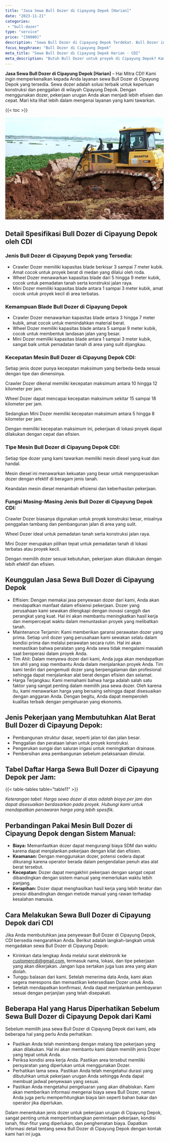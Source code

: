 ```yaml
---
title: "Jasa Sewa Bull Dozer di Cipayung Depok [Harian]"
date: "2023-11-21"
categories:
 - "bull-dozer"
type: "service"
price: "[50000]"
description: "Sewa Bull Dozer di Cipayung Depok Terdekat. Bull Dozer ini merupakan pilihan tepat dalam proyek pembangunan sebagai peralatan konstruksi powerful dan efisien. Hubungi kami untuk informasi lebih detail."
focus_keyphrase: "Bull Dozer di Cipayung Depok"
meta_title: "Sewa Bull Dozer di Cipayung Depok Harian - CDI"
meta_description: "Butuh Bull Dozer untuk proyek di Cipayung Depok? Kami adalah solusi tepat dengan penawaran terbaik. Dapatkan penawaran sekarang."
---
```


**Jasa Sewa Bull Dozer di Cipayung Depok [Harian]** – Hai Mitra CDI! Kami ingin memperkenalkan kepada Anda layanan sewa Bull Dozer di Cipayung Depok yang tersedia. Sewa dozer adalah solusi terbaik untuk keperluan konstruksi dan penggalian di wilayah Cipayung Depok. Dengan menggunakan dozer, pekerjaan urugan Anda akan menjadi lebih efisien dan cepat. Mari kita lihat lebih dalam mengenai layanan yang kami tawarkan.

{{< toc >}}

![Jasa Sewa Bull Dozer di Cipayung Depok [Harian]](/images/bull-dozer/bull-dozer-14.jpg)

## Detail Spesifikasi Bull Dozer di Cipayung Depok oleh CDI

### Jenis Bull Dozer di Cipayung Depok yang Tersedia:

*   Crawler Dozer memiliki kapasitas blade berkisar 3 sampai 7 meter kubik. Amat cocok untuk proyek berat di medan yang dilalui oleh roda.
*   Wheel Dozer menawarkan kapasitas blade dari 5 hingga 9 meter kubik, cocok untuk pemadatan tanah serta konstruksi jalan raya.
*   Mini Dozer memiliki kapasitas blade antara 1 sampai 3 meter kubik, amat cocok untuk proyek kecil di area terbatas.

### Kemampuan Blade Bull Dozer di Cipayung Depok

*   Crawler Dozer menawarkan kapasitas blade antara 3 hingga 7 meter kubik, amat cocok untuk memindahkan material berat.
*   Wheel Dozer memiliki kapasitas blade antara 5 sampai 9 meter kubik, cocok untuk membentuk landasan jalan yang besar.
*   Mini Dozer memiliki kapasitas blade antara 1 sampai 3 meter kubik, sangat baik untuk pemadatan tanah di area yang sulit dijangkau.

### Kecepatan Mesin Bull Dozer di Cipayung Depok CDI:

Setiap jenis dozer punya kecepatan maksimum yang berbeda-beda sesuai dengan tipe dan dimensinya.

Crawler Dozer dikenal memiliki kecepatan maksimum antara 10 hingga 12 kilometer per jam.

Wheel Dozer dapat mencapai kecepatan maksimum sekitar 15 sampai 18 kilometer per jam.

Sedangkan Mini Dozer memiliki kecepatan maksimum antara 5 hingga 8 kilometer per jam.

Dengan memiliki kecepatan maksimum ini, pekerjaan di lokasi proyek dapat dilakukan dengan cepat dan efisien.

### Tipe Mesin Bull Dozer di Cipayung Depok CDI:

Setiap tipe dozer yang kami tawarkan memiliki mesin diesel yang kuat dan handal.

Mesin diesel ini menawarkan kekuatan yang besar untuk mengoperasikan dozer dengan efektif di beragam jenis tanah.

Keandalan mesin diesel menambah efisiensi dan keberhasilan pekerjaan.

### Fungsi Masing-Masing Jenis Bull Dozer di Cipayung Depok CDI:

Crawler Dozer biasanya digunakan untuk proyek konstruksi besar, misalnya penggalian tambang dan pembangunan jalan di area yang sulit.

Wheel Dozer ideal untuk pemadatan tanah serta konstruksi jalan raya.

Mini Dozer merupakan pilihan tepat untuk pemadatan tanah di lokasi terbatas atau proyek kecil.

Dengan memilih dozer sesuai kebutuhan, pekerjaan akan dilakukan dengan lebih efektif dan efisien.

## Keunggulan Jasa Sewa Bull Dozer di Cipayung Depok

*   Effisien: Dengan memakai jasa penyewaan dozer dari kami, Anda akan mendapatkan manfaat dalam efisiensi pekerjaan. Dozer yang perusahaan kami sewakan dilengkapi dengan inovasi canggih dan perangkat yang kuat. Hal ini akan membantu meningkatkan hasil kerja dan mempercepat waktu dalam menuntaskan proyek yang melibatkan tanah.
*   Maintenance Terjamin: Kami memberikan garansi perawatan dozer yang prima. Setiap unit dozer yang perusahaan kami sewakan selalu dalam kondisi prima dan melalui perawatan secara rutin. Hal ini akan memastikan bahwa peralatan yang Anda sewa tidak mengalami masalah saat beroperasi dalam proyek Anda.
*   Tim Ahli: Dalam menyewa dozer dari kami, Anda juga akan mendapatkan tim ahli yang siap membantu Anda dalam menjalankan proyek Anda. Tim kami terdiri dari pengemudi dozer yang berpengalaman dan profesional sehingga dapat menjalankan alat berat dengan efisien dan selamat.
*   Harga Terjangkau: Kami memahami bahwa harga adalah salah satu faktor yang sangat penting dalam memilih jasa sewa dozer. Oleh karena itu, kami menawarkan harga yang bersaing sehingga dapat disesuaikan dengan anggaran Anda. Dengan begitu, Anda dapat memperoleh kualitas terbaik dengan pengeluaran yang ekonomis.

## Jenis Pekerjaan yang Membutuhkan Alat Berat Bull Dozer di Cipayung Depok:

*   Pembangunan struktur dasar, seperti jalan tol dan jalan besar.
*   Penggalian dan perataan lahan untuk proyek konstruksi.
*   Pengerukan sungai dan saluran irigasi untuk meningkatkan drainase.
*   Pembersihan area pembangunan sebelum pelaksanaan dimulai.

## Tabel Daftar Harga Sewa Bull Dozer di Cipayung Depok per Jam:

{{< table-tables table="table11" >}}

_Keterangan tabel: Harga sewa dozer di atas adalah biaya per jam dan dapat disesuaikan berdasarkan pada proyek. Hubungi kami untuk mendapatkan penawaran harga yang lebih spesifik._

## Perbandingan Pakai Mesin Bull Dozer di Cipayung Depok dengan Sistem Manual:

*   **Biaya:** Memanfaatkan dozer dapat mengurangi biaya SDM dan waktu karena dapat menjalankan pekerjaan dengan kilat dan efisien.
*   **Keamanan:** Dengan menggunakan dozer, potensi cedera dapat dikurangi karena operator berada dalam pengendalian penuh atas alat berat tersebut.
*   **Kecepatan:** Dozer dapat mengakhiri pekerjaan dengan sangat cepat dibandingkan dengan sistem manual yang memerlukan waktu lebih panjang.
*   **Kerapihan:** Dozer dapat menghasilkan hasil kerja yang lebih teratur dan presisi dibandingkan dengan metode manual yang rawan terhadap kesalahan manusia.

## Cara Melakukan Sewa Bull Dozer di Cipayung Depok dari CDI

Jika Anda membutuhkan jasa penyewaan Bull Dozer di Cipayung Depok, CDI bersedia mengarahkan Anda. Berikut adalah langkah-langkah untuk mengadakan sewa Bull Dozer di Cipayung Depok:

*   Kirimkan data lengkap Anda melalui surat elektronik ke customercdi@gmail.com, termasuk nama, lokasi, dan tipe pekerjaan yang akan dikerjakan. Jangan lupa sertakan juga luas area yang akan diolah.
*   Tunggu balasan dari kami. Setelah menerima data Anda, kami akan segera merespons dan memastikan ketersediaan Dozer untuk Anda.
*   Setelah mendapatkan konfirmasi, Anda dapat menjalankan pembayaran sesuai dengan perjanjian yang telah disepakati.

## Beberapa Hal yang Harus Diperhatikan Sebelum Sewa Bull Dozer di Cipayung Depok dari Kami

Sebelum memilih jasa sewa Bull Dozer di Cipayung Depok dari kami, ada beberapa hal yang perlu Anda perhatikan:

*   Pastikan Anda telah menimbang dengan matang tipe pekerjaan yang akan dilakukan. Hal ini akan membantu kami dalam memilih jenis Dozer yang tepat untuk Anda.
*   Periksa kondisi area kerja Anda. Pastikan area tersebut memiliki persyaratan yang diperlukan untuk menggunakan Dozer.
*   Perhatikan lama sewa. Pastikan Anda telah mengetahui durasi yang dibutuhkan untuk pekerjaan urugan Anda sehingga Anda dapat membuat jadwal penyewaan yang sesuai.
*   Pastikan Anda mengetahui pengeluaran yang akan dihabiskan. Kami akan memberikan informasi mengenai biaya sewa Bull Dozer, namun Anda juga perlu memperhitungkan biaya lain seperti bahan bakar dan operator jika diperlukan.

Dalam menentukan jenis dozer untuk pekerjaan urugan di Cipayung Depok, sangat penting untuk mempertimbangkan permintaan pekerjaan, kondisi tanah, fitur-fitur yang diperlukan, dan penghematan biaya. Dapatkan informasi detail tentang sewa Bull Dozer di Cipayung Depok dengan kontak kami hari ini juga.
